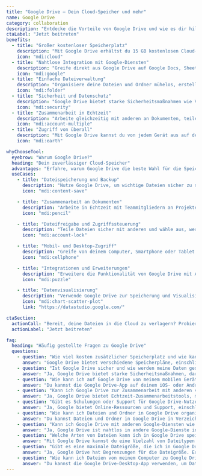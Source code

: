 ```yaml
---
title: "Google Drive – Dein Cloud-Speicher und mehr"
name: Google Drive
category: collaboration
description: "Entdecke die Vorteile von Google Drive und wie es dir hilft, Dateien zu speichern, zu organisieren und nahtlos zusammenzuarbeiten. Tritt jetzt bei und greif auf deine Daten von überall aus zu!"
ctaLabel: "Jetzt beitreten"
benefits:
  - title: "Großer kostenloser Speicherplatz"
    description: "Mit Google Drive erhältst du 15 GB kostenlosen Cloud-Speicher, um deine Dateien sicher zu speichern und von überall darauf zuzugreifen."
    icon: "mdi:cloud"
  - title: "Nahtlose Integration mit Google-Diensten"
    description: "Greife direkt aus Google Drive auf Google Docs, Sheets und Slides zu, um Dokumente in Echtzeit zu bearbeiten und zu teilen."
    icon: "mdi:google"
  - title: "Einfache Dateiverwaltung"
    description: "Organisiere deine Dateien und Ordner mühelos, erstelle Backups und finde Dokumente schnell mit leistungsstarken Suchfunktionen."
    icon: "mdi:folder"
  - title: "Sicherheit und Datenschutz"
    description: "Google Drive bietet starke Sicherheitsmaßnahmen wie Verschlüsselung und mehrstufige Verifizierung, um deine Daten zu schützen."
    icon: "mdi:security"
  - title: "Zusammenarbeit in Echtzeit"
    description: "Arbeite gleichzeitig mit anderen an Dokumenten, teile Dateien und gib bestimmten Personen Zugriff auf deine Inhalte."
    icon: "mdi:account-multiple"
  - title: "Zugriff von überall"
    description: "Mit Google Drive kannst du von jedem Gerät aus auf deine Dateien zugreifen und sicherstellen, dass deine Daten immer verfügbar sind."
    icon: "mdi:earth"

whyChooseTool:
  eyebrow: "Warum Google Drive?"
  heading: "Dein zuverlässiger Cloud-Speicher"
  advantages: "Erfahre, warum Google Drive die beste Wahl für die Speicherung, Organisation und Zusammenarbeit mit Dateien ist und welche Vorteile es bietet."
  useCases:
    - title: "Dateispeicherung und Backup"
      description: "Nutze Google Drive, um wichtige Dateien sicher zu speichern und mache Backups, um keine Daten zu verlieren."
      icon: "mdi:content-save"

    - title: "Zusammenarbeit an Dokumenten"
      description: "Arbeite in Echtzeit mit Teammitgliedern an Projekten und erstelle gemeinsam Dokumente, Tabellen und Präsentationen."
      icon: "mdi:pencil"

    - title: "Dateifreigabe und Zugriffssteuerung"
      description: "Teile Dateien sicher mit anderen und wähle aus, wer darauf zugreifen darf, um die Kontrolle über deine Inhalte zu behalten."
      icon: "mdi:account-lock"

    - title: "Mobil- und Desktop-Zugriff"
      description: "Greife von deinem Computer, Smartphone oder Tablet aus auf Google Drive zu und sei immer produktiv, egal wo du bist."
      icon: "mdi:cellphone"

    - title: "Integrationen und Erweiterungen"
      description: "Erweitere die Funktionalität von Google Drive mit Apps und Integrationen, die deine Arbeit noch effizienter machen."
      icon: "mdi:puzzle"

    - title: "Datenvisualisierung"
      description: "Verwende Google Drive zur Speicherung und Visualisierung von Daten in Diagrammen, Tabellen und Berichten für bessere Entscheidungen."
      icon: "mdi:chart-scatter-plot"
      link: "https://datastudio.google.com/"

ctaSection:
  actionCall: "Bereit, deine Dateien in die Cloud zu verlagern? Probiere Google Drive jetzt aus!"
  actionLabel: "Jetzt beitreten"

faq:
  heading: "Häufig gestellte Fragen zu Google Drive"
  questions:
    - question: "Wie viel kosten zusätzlicher Speicherplatz und wie kann ich ihn erwerben?"
      answer: "Google Drive bietet verschiedene Speicherpläne, einschließlich kostenloser 15 GB und kostenpflichtiger Optionen für mehr Speicherplatz. Du kannst sie hier einsehen: [Speicherpläne](https://one.google.com/storage)."
    - question: "Ist Google Drive sicher und wie werden meine Daten geschützt?"
      answer: "Ja, Google Drive bietet starke Sicherheitsmaßnahmen, darunter Verschlüsselung und mehrstufige Verifizierung, um deine Daten zu schützen. Erfahre mehr in unseren Sicherheitsrichtlinien."
    - question: "Wie kann ich auf Google Drive von meinem mobilen Gerät aus zugreifen?"
      answer: "Du kannst die Google Drive-App auf deinem iOS- oder Android-Gerät installieren oder einfach auf die mobile Website zugreifen, um von unterwegs auf deine Dateien zuzugreifen."
    - question: "Kann ich Google Drive zur Zusammenarbeit mit anderen verwenden?"
      answer: "Ja, Google Drive bietet Echtzeit-Zusammenarbeitstools, mit denen du Dokumente, Tabellen und Präsentationen gemeinsam mit anderen erstellen und bearbeiten kannst."
    - question: "Gibt es Schulungen oder Support für Google Drive-Nutzer?"
      answer: "Ja, Google bietet Online-Ressourcen und Support, einschließlich Leitfäden, Tutorials und Hilfeforen, um dir bei der Nutzung von Google Drive zu helfen."
    - question: "Wie kann ich Dateien und Ordner in Google Drive organisieren?"
      answer: "Du kannst Dateien und Ordner in Google Drive in Verzeichnissen organisieren, Tags hinzufügen und die leistungsstarken Suchfunktionen verwenden, um alles schnell zu finden."
    - question: "Kann ich Google Drive mit anderen Google-Diensten wie Gmail und Google Photos integrieren?"
      answer: "Ja, Google Drive ist nahtlos in andere Google-Dienste integriert. Du kannst Dateien aus Google Drive direkt in Gmail anhängen und Fotos und Videos von Google Photos speichern."
    - question: "Welche Arten von Dateien kann ich in Google Drive speichern?"
      answer: "Mit Google Drive kannst du eine Vielzahl von Dateitypen speichern, darunter Dokumente, Bilder, Videos, Musik und vieles mehr. Sieh dir die vollständige Liste der unterstützten Formate an."
    - question: "Gibt es eine maximale Dateigröße, die ich in Google Drive hochladen kann?"
      answer: "Ja, Google Drive hat Begrenzungen für die Dateigröße. Erfahre mehr über die maximalen Dateigrößen und wie du sie verwalten kannst."
    - question: "Wie kann ich Dateien von meinem Computer zu Google Drive hinzufügen?"
      answer: "Du kannst die Google Drive-Desktop-App verwenden, um Dateien und Ordner von deinem Computer hochzuladen und mit deinem Google Drive-Konto zu synchronisieren."
---
```


